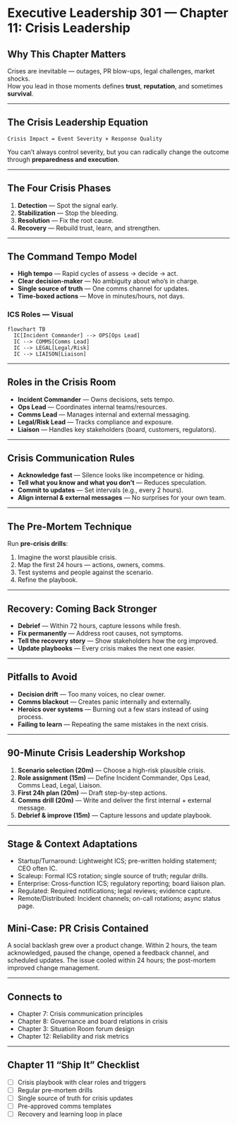 # Executive Leadership 301 — Chapter 11: Crisis Leadership

## Why This Chapter Matters
Crises are inevitable — outages, PR blow-ups, legal challenges, market shocks.  
How you lead in those moments defines **trust**, **reputation**, and sometimes **survival**.

---

## The Crisis Leadership Equation
```
Crisis Impact = Event Severity × Response Quality
```
You can’t always control severity, but you can radically change the outcome through **preparedness and execution**.

---

## The Four Crisis Phases
1. **Detection** — Spot the signal early.
2. **Stabilization** — Stop the bleeding.
3. **Resolution** — Fix the root cause.
4. **Recovery** — Rebuild trust, learn, and strengthen.

---

## The Command Tempo Model
- **High tempo** — Rapid cycles of assess → decide → act.
- **Clear decision-maker** — No ambiguity about who’s in charge.
- **Single source of truth** — One comms channel for updates.
- **Time-boxed actions** — Move in minutes/hours, not days.

### ICS Roles — Visual
```mermaid
flowchart TB
  IC[Incident Commander] --> OPS[Ops Lead]
  IC --> COMMS[Comms Lead]
  IC --> LEGAL[Legal/Risk]
  IC --> LIAISON[Liaison]
```

---

## Roles in the Crisis Room
- **Incident Commander** — Owns decisions, sets tempo.
- **Ops Lead** — Coordinates internal teams/resources.
- **Comms Lead** — Manages internal and external messaging.
- **Legal/Risk Lead** — Tracks compliance and exposure.
- **Liaison** — Handles key stakeholders (board, customers, regulators).

---

## Crisis Communication Rules
- **Acknowledge fast** — Silence looks like incompetence or hiding.
- **Tell what you know and what you don’t** — Reduces speculation.
- **Commit to updates** — Set intervals (e.g., every 2 hours).
- **Align internal & external messages** — No surprises for your own team.

---

## The Pre-Mortem Technique
Run **pre-crisis drills**:
1. Imagine the worst plausible crisis.
2. Map the first 24 hours — actions, owners, comms.
3. Test systems and people against the scenario.
4. Refine the playbook.

---

## Recovery: Coming Back Stronger
- **Debrief** — Within 72 hours, capture lessons while fresh.
- **Fix permanently** — Address root causes, not symptoms.
- **Tell the recovery story** — Show stakeholders how the org improved.
- **Update playbooks** — Every crisis makes the next one easier.

---

## Pitfalls to Avoid
- **Decision drift** — Too many voices, no clear owner.
- **Comms blackout** — Creates panic internally and externally.
- **Heroics over systems** — Burning out a few stars instead of using process.
- **Failing to learn** — Repeating the same mistakes in the next crisis.

---

## 90-Minute Crisis Leadership Workshop
1. **Scenario selection (20m)** — Choose a high-risk plausible crisis.
2. **Role assignment (15m)** — Define Incident Commander, Ops Lead, Comms Lead, Legal, Liaison.
3. **First 24h plan (20m)** — Draft step-by-step actions.
4. **Comms drill (20m)** — Write and deliver the first internal + external message.
5. **Debrief & improve (15m)** — Capture lessons and update playbook.

---

## Stage & Context Adaptations
- Startup/Turnaround: Lightweight ICS; pre-written holding statement; CEO often IC.
- Scaleup: Formal ICS rotation; single source of truth; regular drills.
- Enterprise: Cross-function ICS; regulatory reporting; board liaison plan.
- Regulated: Required notifications; legal reviews; evidence capture.
- Remote/Distributed: Incident channels; on-call rotations; async status page.

## Mini‑Case: PR Crisis Contained
A social backlash grew over a product change. Within 2 hours, the team acknowledged, paused the change, opened a feedback channel, and scheduled updates. The issue cooled within 24 hours; the post-mortem improved change management.

---

## Connects to
- Chapter 7: Crisis communication principles
- Chapter 8: Governance and board relations in crisis
- Chapter 3: Situation Room forum design
- Chapter 12: Reliability and risk metrics

---

## Chapter 11 “Ship It” Checklist
- [ ] Crisis playbook with clear roles and triggers
- [ ] Regular pre-mortem drills
- [ ] Single source of truth for crisis updates
- [ ] Pre-approved comms templates
- [ ] Recovery and learning loop in place
